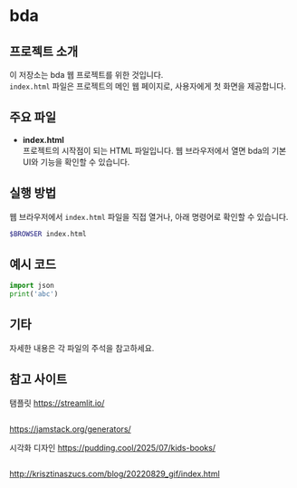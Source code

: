 # bda

## 프로젝트 소개

이 저장소는 bda 웹 프로젝트를 위한 것입니다.  
`index.html` 파일은 프로젝트의 메인 웹 페이지로, 사용자에게 첫 화면을 제공합니다.

## 주요 파일

- **index.html**  
  프로젝트의 시작점이 되는 HTML 파일입니다. 웹 브라우저에서 열면 bda의 기본 UI와 기능을 확인할 수 있습니다.

## 실행 방법

웹 브라우저에서 `index.html` 파일을 직접 열거나, 아래 명령어로 확인할 수 있습니다.

```bash
$BROWSER index.html
```

## 예시 코드

```py
import json
print('abc')
```

## 기타

자세한 내용은 각 파일의 주석을 참고하세요.


## 참고 사이트

탬플릿
https://streamlit.io/
```
```
https://jamstack.org/generators/

시각화 디자인
https://pudding.cool/2025/07/kids-books/
```
```
http://krisztinaszucs.com/blog/20220829_gif/index.html
